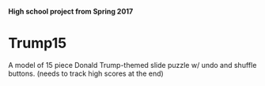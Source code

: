 **High school project from Spring 2017**

# Trump15
A model of 15 piece Donald Trump-themed slide puzzle w/ undo and shuffle buttons. (needs to track high scores at the end)
